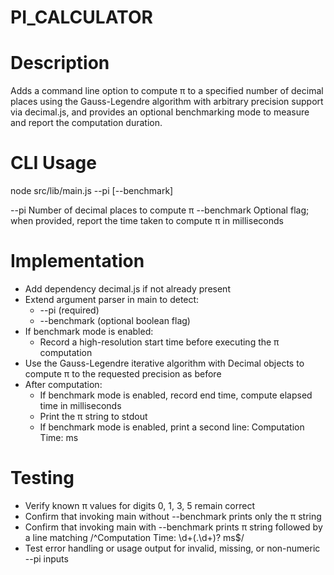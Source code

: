 # PI_CALCULATOR

# Description

Adds a command line option to compute π to a specified number of decimal places using the Gauss-Legendre algorithm with arbitrary precision support via decimal.js, and provides an optional benchmarking mode to measure and report the computation duration.

# CLI Usage

node src/lib/main.js --pi <digits> [--benchmark]

--pi        Number of decimal places to compute π
--benchmark Optional flag; when provided, report the time taken to compute π in milliseconds

# Implementation

- Add dependency decimal.js if not already present
- Extend argument parser in main to detect:
  - --pi <digits> (required)
  - --benchmark (optional boolean flag)
- If benchmark mode is enabled:
  - Record a high-resolution start time before executing the π computation
- Use the Gauss-Legendre iterative algorithm with Decimal objects to compute π to the requested precision as before
- After computation:
  - If benchmark mode is enabled, record end time, compute elapsed time in milliseconds
  - Print the π string to stdout
  - If benchmark mode is enabled, print a second line: Computation Time: <elapsed> ms

# Testing

- Verify known π values for digits 0, 1, 3, 5 remain correct
- Confirm that invoking main without --benchmark prints only the π string
- Confirm that invoking main with --benchmark prints π string followed by a line matching /^Computation Time: \d+(\.\d+)? ms$/
- Test error handling or usage output for invalid, missing, or non-numeric --pi inputs